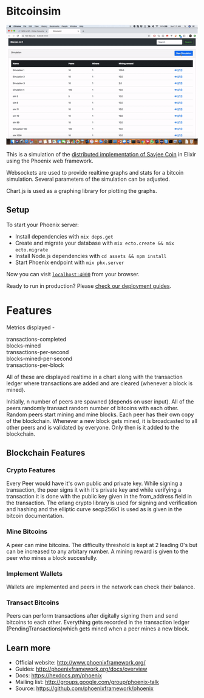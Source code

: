 # Bitcoinsim

![](btcgif.gif)

This is a simulation of the [distributed implementation of Savjee Coin](https://github.com/debdeepB/Bitcoin) in Elixir using the Phoenix web framework.

Websockets are used to provide realtime graphs and stats for a bitcoin simulation. Several parameters of the simulation can be adjusted.

Chart.js is used as a graphing library for plotting the graphs.


## Setup

To start your Phoenix server:

  * Install dependencies with `mix deps.get`
  * Create and migrate your database with `mix ecto.create && mix ecto.migrate`
  * Install Node.js dependencies with `cd assets && npm install`
  * Start Phoenix endpoint with `mix phx.server`

Now you can visit [`localhost:4000`](http://localhost:4000) from your browser.

Ready to run in production? Please [check our deployment guides](http://www.phoenixframework.org/docs/deployment).

# Features

Metrics displayed -

transactions-completed  
blocks-mined  
transactions-per-second  
blocks-mined-per-second  
transactions-per-block

All of these are displayed realtime in a chart along with the transaction ledger where transactions are added and are cleared (whenever a block is mined).

Initially, n number of peers are spawned (depends on user input). All of the peers randomly transact random number of bitcoins with each other. Random peers start mining and mine blocks. Each peer has their own copy of the blockchain. Whenever a new block gets mined, it is broadcasted to all other peers and is validated by everyone. Only then is it added to the blockchain.

## Blockchain Features

### Crypto Features

Every Peer would have it's own public and private key. While signing a transaction, the peer signs it with it's private key and while verifying a transaction it is done with the public key given in the from_address field in the transaction. The erlang crypto library is used for signing and verification and hashing and the elliptic curve secp256k1 is used as is given in the bitcoin documentation.

### Mine Bitcoins

A peer can mine bitcoins. The difficulty threshold is kept at 2 leading 0's but can be increased to any arbitary number. A mining reward is given to the peer who mines a block succesfully.

### Implement Wallets

Wallets are implemented and peers in the network can check their balance.

### Transact Bitcoins

Peers can perform transactions after digitally signing them and send bitcoins to each other. Everything gets recorded in the transaction ledger (PendingTransactions)which gets mined when a peer mines a new block.


## Learn more

  * Official website: http://www.phoenixframework.org/
  * Guides: http://phoenixframework.org/docs/overview
  * Docs: https://hexdocs.pm/phoenix
  * Mailing list: http://groups.google.com/group/phoenix-talk
  * Source: https://github.com/phoenixframework/phoenix
